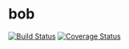 # bob
[![Build Status](https://travis-ci.org/radai-rosenblatt/jurassic.svg?branch=master)](https://travis-ci.org/radai-rosenblatt/jurassic)
[![Coverage Status](https://coveralls.io/repos/radai-rosenblatt/jurassic/badge.svg?branch=master)](https://coveralls.io/github/radai-rosenblatt/jurassic?branch=master)
